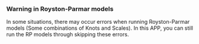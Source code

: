 ### Warning in Royston-Parmar models

In some situations, there may occur errors when running Royston-Parmar models (Some combinations of Knots and Scales). In this APP, you can still run the RP models through skipping these errors.
